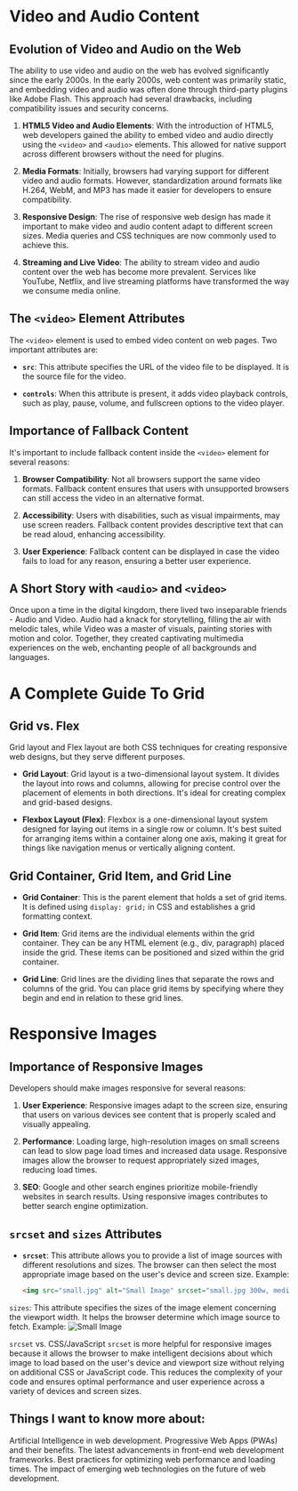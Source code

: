 # Video and Audio Content

## Evolution of Video and Audio on the Web
The ability to use video and audio on the web has evolved significantly since the early 2000s. In the early 2000s, web content was primarily static, and embedding video and audio was often done through third-party plugins like Adobe Flash. This approach had several drawbacks, including compatibility issues and security concerns.

1. **HTML5 Video and Audio Elements**: With the introduction of HTML5, web developers gained the ability to embed video and audio directly using the `<video>` and `<audio>` elements. This allowed for native support across different browsers without the need for plugins.

2. **Media Formats**: Initially, browsers had varying support for different video and audio formats. However, standardization around formats like H.264, WebM, and MP3 has made it easier for developers to ensure compatibility.

3. **Responsive Design**: The rise of responsive web design has made it important to make video and audio content adapt to different screen sizes. Media queries and CSS techniques are now commonly used to achieve this.

4. **Streaming and Live Video**: The ability to stream video and audio content over the web has become more prevalent. Services like YouTube, Netflix, and live streaming platforms have transformed the way we consume media online.

## The `<video>` Element Attributes
The `<video>` element is used to embed video content on web pages. Two important attributes are:

- **`src`**: This attribute specifies the URL of the video file to be displayed. It is the source file for the video.

- **`controls`**: When this attribute is present, it adds video playback controls, such as play, pause, volume, and fullscreen options to the video player.

## Importance of Fallback Content
It's important to include fallback content inside the `<video>` element for several reasons:

1. **Browser Compatibility**: Not all browsers support the same video formats. Fallback content ensures that users with unsupported browsers can still access the video in an alternative format.

2. **Accessibility**: Users with disabilities, such as visual impairments, may use screen readers. Fallback content provides descriptive text that can be read aloud, enhancing accessibility.

3. **User Experience**: Fallback content can be displayed in case the video fails to load for any reason, ensuring a better user experience.

## A Short Story with `<audio>` and `<video>`
Once upon a time in the digital kingdom, there lived two inseparable friends - Audio and Video. Audio had a knack for storytelling, filling the air with melodic tales, while Video was a master of visuals, painting stories with motion and color. Together, they created captivating multimedia experiences on the web, enchanting people of all backgrounds and languages.

# A Complete Guide To Grid

## Grid vs. Flex
Grid layout and Flex layout are both CSS techniques for creating responsive web designs, but they serve different purposes.

- **Grid Layout**: Grid layout is a two-dimensional layout system. It divides the layout into rows and columns, allowing for precise control over the placement of elements in both directions. It's ideal for creating complex and grid-based designs.

- **Flexbox Layout (Flex)**: Flexbox is a one-dimensional layout system designed for laying out items in a single row or column. It's best suited for arranging items within a container along one axis, making it great for things like navigation menus or vertically aligning content.

## Grid Container, Grid Item, and Grid Line
- **Grid Container**: This is the parent element that holds a set of grid items. It is defined using `display: grid;` in CSS and establishes a grid formatting context.

- **Grid Item**: Grid items are the individual elements within the grid container. They can be any HTML element (e.g., div, paragraph) placed inside the grid. These items can be positioned and sized within the grid container.

- **Grid Line**: Grid lines are the dividing lines that separate the rows and columns of the grid. You can place grid items by specifying where they begin and end in relation to these grid lines.

# Responsive Images

## Importance of Responsive Images
Developers should make images responsive for several reasons:

1. **User Experience**: Responsive images adapt to the screen size, ensuring that users on various devices see content that is properly scaled and visually appealing.

2. **Performance**: Loading large, high-resolution images on small screens can lead to slow page load times and increased data usage. Responsive images allow the browser to request appropriately sized images, reducing load times.

3. **SEO**: Google and other search engines prioritize mobile-friendly websites in search results. Using responsive images contributes to better search engine optimization.

## `srcset` and `sizes` Attributes
- **`srcset`**: This attribute allows you to provide a list of image sources with different resolutions and sizes. The browser can then select the most appropriate image based on the user's device and screen size. Example:
   ```html
   <img src="small.jpg" alt="Small Image" srcset="small.jpg 300w, medium.jpg 600w, large.jpg 1200w">
   
`sizes`: This attribute specifies the sizes of the image element concerning the viewport width. It helps the browser determine which image source to fetch. Example:
    <img src="small.jpg" alt="Small Image" srcset="small.jpg 300w, medium.jpg 600w, large.jpg 1200w" sizes="(max-width: 600px) 100vw, (max-width: 1200px) 50vw, 33vw">

`srcset` vs. CSS/JavaScript
`srcset` is more helpful for responsive images because it allows the browser to make intelligent decisions about which image to load based on the user's device and viewport size without relying on additional CSS or JavaScript code. This reduces the complexity of your code and ensures optimal performance and user experience across a variety of devices and screen sizes.


## Things I want to know more about:
Artificial Intelligence in web development.
Progressive Web Apps (PWAs) and their benefits.
The latest advancements in front-end web development frameworks.
Best practices for optimizing web performance and loading times.
The impact of emerging web technologies on the future of web development.
